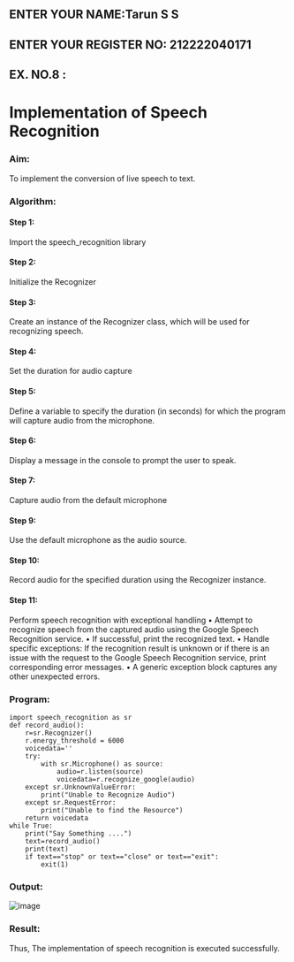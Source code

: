 ## ENTER YOUR NAME:Tarun S S
## ENTER YOUR REGISTER NO: 212222040171
## EX. NO.8 :
# Implementation of Speech Recognition
### Aim:
 To implement the conversion of live speech to text.
### Algorithm:
#### Step 1: 
Import the speech_recognition library
#### Step 2: 
Initialize the Recognizer
#### Step 3: 
Create an instance of the Recognizer class, which will be used for recognizing speech.
#### Step 4: 
Set the duration for audio capture
#### Step 5: 
Define a variable to specify the duration (in seconds) for which the program will capture audio from the microphone.
#### Step 6: 
Display a message in the console to prompt the user to speak.
#### Step 7: 
Capture audio from the default microphone
#### Step 9: 
Use the default microphone as the audio source.
#### Step 10: 
Record audio for the specified duration using the Recognizer instance.
#### Step 11: 
Perform speech recognition with exceptional handling
•	Attempt to recognize speech from the captured audio using the Google Speech Recognition service.
•	If successful, print the recognized text.
•	Handle specific exceptions: If the recognition result is unknown or if there is an issue with the request to the Google Speech Recognition service, print corresponding error messages.
•	A generic exception block captures any other unexpected errors.
### Program:
~~~
import speech_recognition as sr
def record_audio():
    r=sr.Recognizer()
    r.energy_threshold = 6000
    voicedata=''
    try:
        with sr.Microphone() as source:
            audio=r.listen(source)
            voicedata=r.recognize_google(audio)            
    except sr.UnknownValueError:
        print("Unable to Recognize Audio")
    except sr.RequestError:
        print("Unable to find the Resource")
    return voicedata
while True:
    print("Say Something ....")
    text=record_audio()
    print(text)
    if text=="stop" or text=="close" or text=="exit":
        exit(1)
~~~
### Output:
![image](https://github.com/21005984/Ex-8--AAI/assets/94748389/d537ce83-0937-4d7b-8cca-df5460341bcc)

### Result:
Thus, The implementation of speech recognition is executed successfully.

